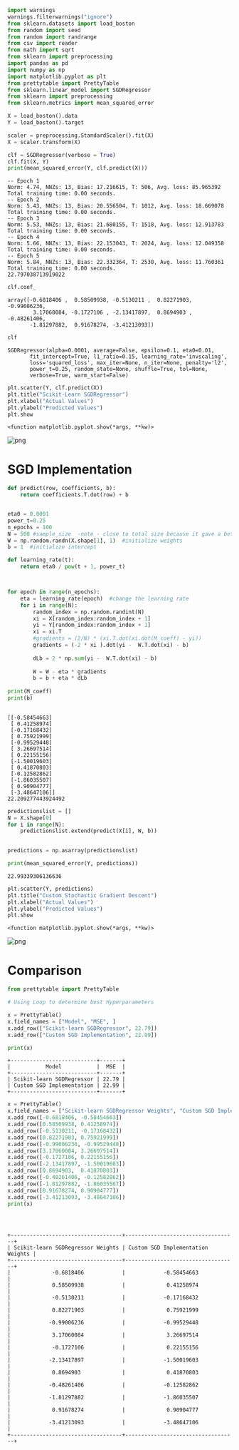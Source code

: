

```python
import warnings
warnings.filterwarnings("ignore")
from sklearn.datasets import load_boston
from random import seed
from random import randrange
from csv import reader
from math import sqrt
from sklearn import preprocessing
import pandas as pd
import numpy as np
import matplotlib.pyplot as plt
from prettytable import PrettyTable
from sklearn.linear_model import SGDRegressor
from sklearn import preprocessing
from sklearn.metrics import mean_squared_error
```


```python
X = load_boston().data
Y = load_boston().target


```


```python
scaler = preprocessing.StandardScaler().fit(X)
X = scaler.transform(X)
```


```python
clf = SGDRegressor(verbose = True)
clf.fit(X, Y)
print(mean_squared_error(Y, clf.predict(X)))
```

    -- Epoch 1
    Norm: 4.74, NNZs: 13, Bias: 17.216615, T: 506, Avg. loss: 85.965392
    Total training time: 0.00 seconds.
    -- Epoch 2
    Norm: 5.43, NNZs: 13, Bias: 20.556504, T: 1012, Avg. loss: 18.669078
    Total training time: 0.00 seconds.
    -- Epoch 3
    Norm: 5.53, NNZs: 13, Bias: 21.680155, T: 1518, Avg. loss: 12.913783
    Total training time: 0.00 seconds.
    -- Epoch 4
    Norm: 5.66, NNZs: 13, Bias: 22.153043, T: 2024, Avg. loss: 12.049358
    Total training time: 0.00 seconds.
    -- Epoch 5
    Norm: 5.84, NNZs: 13, Bias: 22.332364, T: 2530, Avg. loss: 11.760361
    Total training time: 0.00 seconds.
    22.797038713919022
    


```python
clf.coef_
```




    array([-0.6818406 ,  0.58509938, -0.5130211 ,  0.82271903, -0.99006236,
            3.17060084, -0.1727106 , -2.13417897,  0.8694903 , -0.48261406,
           -1.81297882,  0.91678274, -3.41213093])




```python
clf
```




    SGDRegressor(alpha=0.0001, average=False, epsilon=0.1, eta0=0.01,
           fit_intercept=True, l1_ratio=0.15, learning_rate='invscaling',
           loss='squared_loss', max_iter=None, n_iter=None, penalty='l2',
           power_t=0.25, random_state=None, shuffle=True, tol=None,
           verbose=True, warm_start=False)




```python
plt.scatter(Y, clf.predict(X))
plt.title("Scikit-Learn SGDRegressor")
plt.xlabel("Actual Values")
plt.ylabel("Predicted Values")
plt.show
```




    <function matplotlib.pyplot.show(*args, **kw)>




![png](output_6_1.png)


# SGD Implementation


```python
def predict(row, coefficients, b):
    return coefficients.T.dot(row) + b
```


```python

eta0 = 0.0001
power_t=0.25
n_epochs = 100
N = 500 #sample_size  -note - close to total size because it gave a better result
W = np.random.randn(X.shape[1], 1)  #initialize weights
b = 1  #initialize intercept

def learning_rate(t):
    return eta0 / pow(t + 1, power_t)



for epoch in range(n_epochs):
    eta = learning_rate(epoch)  #change the learning rate
    for i in range(N):
        random_index = np.random.randint(N)
        xi = X[random_index:random_index + 1]
        yi = Y[random_index:random_index + 1]
        xi = xi.T
        #gradients = (2/N) * (xi.T.dot(xi.dot(M_coeff) - yi))
        gradients = (-2 * xi ).dot(yi -  W.T.dot(xi) - b) 
        
        dLb = 2 * np.sum(yi -  W.T.dot(xi) - b)
       
        W = W - eta * gradients
        b = b + eta * dLb
        
print(M_coeff)
print(b)
        
```

    [[-0.58454663]
     [ 0.41258974]
     [-0.17168432]
     [ 0.75921999]
     [-0.99529448]
     [ 3.26697514]
     [ 0.22155156]
     [-1.50019603]
     [ 0.41870803]
     [-0.12582862]
     [-1.86035507]
     [ 0.90904777]
     [-3.48647106]]
    22.209277443924492
    


```python
predictionslist = []
N = X.shape[0]
for i in range(N):
    predictionslist.extend(predict(X[i], W, b))

    
predictions = np.asarray(predictionslist)  
```


```python
print(mean_squared_error(Y, predictions))
```

    22.99339306136636
    


```python
plt.scatter(Y, predictions)
plt.title("Custom Stochastic Gradient Descent")
plt.xlabel("Actual Values")
plt.ylabel("Predicted Values")
plt.show
```




    <function matplotlib.pyplot.show(*args, **kw)>




![png](output_12_1.png)


# Comparison


```python
from prettytable import PrettyTable

# Using Loop to determine best Hyperparameters

x = PrettyTable()
x.field_names = ["Model", "MSE", ]
x.add_row(["Scikit-learn SGDRegressor", 22.79])
x.add_row(["Custom SGD Implementation", 22.99])

print(x)

```

    +---------------------------+-------+
    |           Model           |  MSE  |
    +---------------------------+-------+
    | Scikit-learn SGDRegressor | 22.79 |
    | Custom SGD Implementation | 22.99 |
    +---------------------------+-------+
    


```python
x = PrettyTable()
x.field_names = ["Scikit-learn SGDRegressor Weights", "Custom SGD Implementation Weights" ]
x.add_row([-0.6818406, -0.58454663])
x.add_row([0.58509938, 0.41258974])
x.add_row([-0.5130211, -0.17168432])
x.add_row([0.82271903, 0.75921999])
x.add_row([-0.99006236, -0.99529448])
x.add_row([3.17060084, 3.26697514])
x.add_row([-0.1727106, 0.22155156])
x.add_row([-2.13417897, -1.50019603])
x.add_row([0.8694903,  0.41870803])
x.add_row([-0.48261406, -0.12582862])
x.add_row([-1.81297882, -1.86035507])
x.add_row([0.91678274, 0.90904777])
x.add_row([-3.41213093, -3.48647106])
print(x)





```

    +-----------------------------------+-----------------------------------+
    | Scikit-learn SGDRegressor Weights | Custom SGD Implementation Weights |
    +-----------------------------------+-----------------------------------+
    |             -0.6818406            |            -0.58454663            |
    |             0.58509938            |             0.41258974            |
    |             -0.5130211            |            -0.17168432            |
    |             0.82271903            |             0.75921999            |
    |            -0.99006236            |            -0.99529448            |
    |             3.17060084            |             3.26697514            |
    |             -0.1727106            |             0.22155156            |
    |            -2.13417897            |            -1.50019603            |
    |             0.8694903             |             0.41870803            |
    |            -0.48261406            |            -0.12582862            |
    |            -1.81297882            |            -1.86035507            |
    |             0.91678274            |             0.90904777            |
    |            -3.41213093            |            -3.48647106            |
    +-----------------------------------+-----------------------------------+
    
